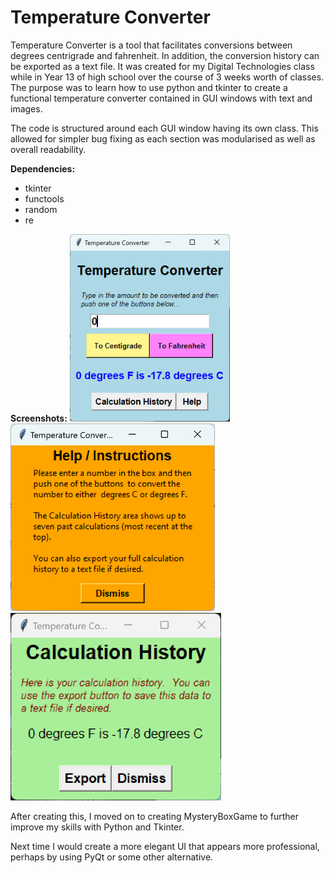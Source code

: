 # Temperature Converter
Temperature Converter is a tool that facilitates conversions between degrees centrigrade and fahrenheit. In addition, the conversion history can be exported as a text file. It was created for my Digital Technologies class while in Year 13 of high school over the course of 3 weeks worth of classes. The purpose was to learn how to use python and tkinter to create a functional temperature converter contained in GUI windows with text and images.

The code is structured around each GUI window having its own class. This allowed for simpler bug fixing as each section was modularised as well as overall readability.

**Dependencies:**
* tkinter
* functools
* random
* re

**Screenshots:**
<img src="Screenshots/main.png" height="300">  <img src="Screenshots/help.png" height="300">  <img src="Screenshots/history.png" height="300">


After creating this, I moved on to creating MysteryBoxGame to further improve my skills with Python and Tkinter.

Next time I would create a more elegant UI that appears more professional, perhaps by using PyQt or some other alternative.  
